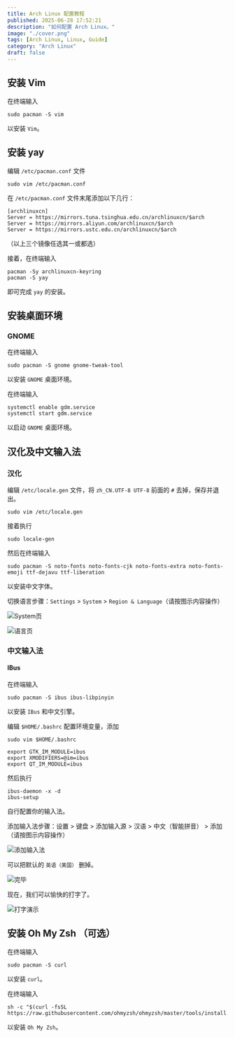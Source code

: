 ```yaml
---
title: Arch Linux 配置教程
published: 2025-06-28 17:52:21
description: "如何配置 Arch Linux。"
image: "./cover.png"
tags: [Arch Linux, Linux, Guide]
category: "Arch Linux"
draft: false
---
```


## 安装 Vim

在终端输入

```
sudo pacman -S vim
```

以安装 `Vim`。

## 安装 yay

编辑 `/etc/pacman.conf` 文件

```
sudo vim /etc/pacman.conf
```

在 `/etc/pacman.conf` 文件末尾添加以下几行：

```
[archlinuxcn]
Server = https://mirrors.tuna.tsinghua.edu.cn/archlinuxcn/$arch
Server = https://mirrors.aliyun.com/archlinuxcn/$arch
Server = https://mirrors.ustc.edu.cn/archlinuxcn/$arch
```

（以上三个镜像任选其一或都选）

接着，在终端输入

```
pacman -Sy archlinuxcn-keyring
pacman -S yay
```

即可完成 `yay` 的安装。

## 安装桌面环境

### GNOME

在终端输入

```
sudo pacman -S gnome gnome-tweak-tool
```

以安装 `GNOME` 桌面环境。

在终端输入

```
systemctl enable gdm.service
systemctl start gdm.service

```

以启动 `GNOME` 桌面环境。

## 汉化及中文输入法

### 汉化

编辑 `/etc/locale.gen` 文件，将 `zh_CN.UTF-8 UTF-8` 前面的 `#` 去掉，保存并退出。

```
sudo vim /etc/locale.gen
```

接着执行

```
sudo locale-gen
```

然后在终端输入

```
sudo pacman -S noto-fonts noto-fonts-cjk noto-fonts-extra noto-fonts-emoji ttf-dejavu ttf-liberation
```

以安装中文字体。

切换语言步骤：`Settings` > `System` > `Region & Language`（请按图示内容操作）

![System页](./pagesystem.png)

![语言页](./pagelang.png)

### 中文输入法

#### IBus

在终端输入

```
sudo pacman -S ibus ibus-libpinyin
```

以安装 `IBus` 和中文引擎。

编辑 `$HOME/.bashrc` 配置环境变量，添加

```
sudo vim $HOME/.bashrc
```

```
export GTK_IM_MODULE=ibus
export XMODIFIERS=@im=ibus
export QT_IM_MODULE=ibus
```

然后执行

```
ibus-daemon -x -d
ibus-setup
```

自行配置你的输入法。

添加输入法步骤：设置 > 键盘 > 添加输入源 > 汉语 > 中文（智能拼音） > 添加 （请按图示内容操作）

![添加输入法](./pagepinyin.png)

可以把默认的 `英语（美国）` 删掉。

![完毕](./pagejianpan.png)

现在，我们可以愉快的打字了。

![打字演示](./pagexftx.png)

## 安装 Oh My Zsh （可选）

在终端输入

```
sudo pacman -S curl
```

以安装 `curl`。

在终端输入

```
sh -c "$(curl -fsSL https://raw.githubusercontent.com/ohmyzsh/ohmyzsh/master/tools/install.sh)"
```

以安装 `Oh My Zsh`。
